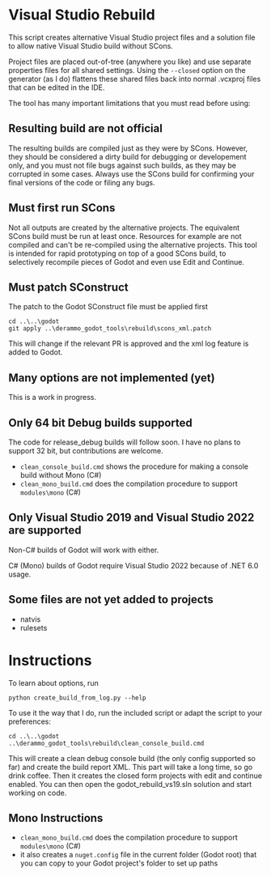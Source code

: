 # Visual Studio Rebuild

This script creates alternative Visual Studio project files and a solution file to allow native Visual Studio build without SCons.

Project files are placed out-of-tree (anywhere you like) and use separate properties files for all shared settings.  Using the `--closed` option on the generator (as I do) flattens these shared files back into normal .vcxproj files that can be edited in the IDE.

The tool has many important limitations that you must read before using:

## Resulting build are not official

The resulting builds are compiled just as they were by SCons.  However, they should be considered a dirty build for debugging or developement only, and you must not file bugs against such builds, as they may be corrupted in some cases.  Always use the SCons build for confirming your final versions of the code or filing any bugs.

## Must first run SCons

Not all outputs are created by the alternative projects.  The equivalent SCons build must be run at least once.  Resources for example are not compiled and can't be re-compiled using the alternative projects.  This tool is intended for rapid prototyping on top of a good SCons build, to selectively recompile pieces of Godot and even use Edit and Continue.

## Must patch SConstruct

The patch to the Godot SConstruct file must be applied first

```
cd ..\..\godot
git apply ..\derammo_godot_tools\rebuild\scons_xml.patch
```

This will change if the relevant PR is approved and the xml log feature is added to Godot.

## Many options are not implemented (yet)

This is a work in progress.

## Only 64 bit Debug builds supported

The code for release_debug builds will follow soon.  I have no plans to support 32 bit, but contributions are welcome.

- `clean_console_build.cmd` shows the procedure for making a console build without Mono (C#)
- `clean_mono_build.cmd` does the compilation procedure to support `modules\mono` (C#)

## Only Visual Studio 2019 and Visual Studio 2022 are supported

Non-C# builds of Godot will work with either.

C# (Mono) builds of Godot require Visual Studio 2022 because of .NET 6.0 usage.

## Some files are not yet added to projects

- natvis
- rulesets

# Instructions

To learn about options, run 
```
python create_build_from_log.py --help
```

To use it the way that I do, run the included script or adapt the script to your preferences:

```
cd ..\..\godot
..\derammo_godot_tools\rebuild\clean_console_build.cmd
```

This will create a clean debug console build (the only config supported so far) and create the build report XML.  This part will take a long time, so go drink coffee.  Then it creates the closed form projects with edit and continue enabled.  You can then open the godot_rebuild_vs19.sln solution and start working on code.

## Mono Instructions

- `clean_mono_build.cmd` does the compilation procedure to support `modules\mono` (C#)
- it also creates a `nuget.config` file in the current folder (Godot root) that you can copy to your Godot project's folder to set up paths
